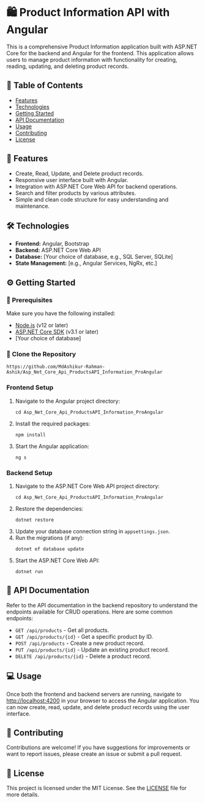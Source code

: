<h1>🛍️ Product Information API with Angular</h1>

<p>This is a comprehensive Product Information application built with ASP.NET Core for the backend and Angular for the frontend. This application allows users to manage product information with functionality for creating, reading, updating, and deleting product records.</p>

<h2>📑 Table of Contents</h2>
<ul>
  <li><a href="#features">Features</a></li>
  <li><a href="#technologies">Technologies</a></li>
  <li><a href="#getting-started">Getting Started</a></li>
  <li><a href="#api-documentation">API Documentation</a></li>
  <li><a href="#usage">Usage</a></li>
  <li><a href="#contributing">Contributing</a></li>
  <li><a href="#license">License</a></li>
</ul>

<h2 id="features">🚀 Features</h2>
<ul>
  <li>Create, Read, Update, and Delete product records.</li>
  <li>Responsive user interface built with Angular.</li>
  <li>Integration with ASP.NET Core Web API for backend operations.</li>
  <li>Search and filter products by various attributes.</li>
  <li>Simple and clean code structure for easy understanding and maintenance.</li>
</ul>

<h2 id="technologies">🛠️ Technologies</h2>
<ul>
  <li><strong>Frontend:</strong> Angular, Bootstrap</li>
  <li><strong>Backend:</strong> ASP.NET Core Web API</li>
  <li><strong>Database:</strong> [Your choice of database, e.g., SQL Server, SQLite]</li>
  <li><strong>State Management:</strong> [e.g., Angular Services, NgRx, etc.]</li>
</ul>

<h2 id="getting-started">⚙️ Getting Started</h2>

<h3>🔧 Prerequisites</h3>
<p>Make sure you have the following installed:</p>
<ul>
  <li><a href="https://nodejs.org/" target="_blank">Node.js</a> (v12 or later)</li>
  <li><a href="https://dotnet.microsoft.com/download" target="_blank">ASP.NET Core SDK</a> (v3.1 or later)</li>
  <li>[Your choice of database]</li>
</ul>

<h3>📂 Clone the Repository</h3>
<pre><code>https://github.com/MdAshikur-Rahman-Ashik/Asp_Net_Core_Api_ProductsAPI_Information_ProAngular
</code></pre>

<h3>Frontend Setup</h3>
<ol>
  <li>Navigate to the Angular project directory:</li>
  <pre><code>cd Asp_Net_Core_Api_ProductsAPI_Information_ProAngular</code></pre>
  <li>Install the required packages:</li>
  <pre><code>npm install</code></pre>
  <li>Start the Angular application:</li>
  <pre><code>ng s</code></pre>
</ol>

<h3>Backend Setup</h3>
<ol>
  <li>Navigate to the ASP.NET Core Web API project directory:</li>
  <pre><code>cd Asp_Net_Core_Api_ProductsAPI_Information_ProAngular</code></pre>
  <li>Restore the dependencies:</li>
  <pre><code>dotnet restore</code></pre>
  <li>Update your database connection string in <code>appsettings.json</code>.</li>
  <li>Run the migrations (if any):</li>
  <pre><code>dotnet ef database update</code></pre>
  <li>Start the ASP.NET Core Web API:</li>
  <pre><code>dotnet run</code></pre>
</ol>

<h2 id="api-documentation">📄 API Documentation</h2>
<p>Refer to the API documentation in the backend repository to understand the endpoints available for CRUD operations. Here are some common endpoints:</p>
<ul>
  <li><code>GET /api/products</code> - Get all products.</li>
  <li><code>GET /api/products/{id}</code> - Get a specific product by ID.</li>
  <li><code>POST /api/products</code> - Create a new product record.</li>
  <li><code>PUT /api/products/{id}</code> - Update an existing product record.</li>
  <li><code>DELETE /api/products/{id}</code> - Delete a product record.</li>
</ul>

<h2 id="usage">💻 Usage</h2>
<p>Once both the frontend and backend servers are running, navigate to <a href="http://localhost:4200" target="_blank">http://localhost:4200</a> in your browser to access the Angular application. You can now create, read, update, and delete product records using the user interface.</p>

<h2 id="contributing">🤝 Contributing</h2>
<p>Contributions are welcome! If you have suggestions for improvements or want to report issues, please create an issue or submit a pull request.</p>

<h2 id="license">📝 License</h2>
<p>This project is licensed under the MIT License. See the <a href="LICENSE" target="_blank">LICENSE</a> file for more details.</p>


